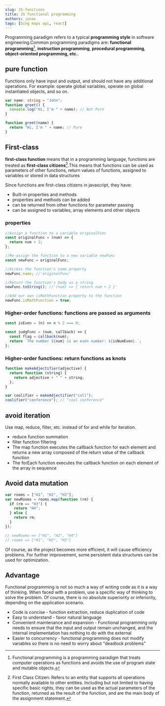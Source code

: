 ```yaml
---
slug: JS-functions
title: JS functional programming
authors: jonas
tags: [bing maps api, react]
---
```


Programming paradigm refers to a typical **programming style** in software engineering.Common programming paradigms are: **functional programming**[^1], **instruction programming**, **procedural programming**, **object-oriented programming, etc.**.

## pure function

Functions only have input and output, and should not have any additional operations. For example: operate global variables, operate on global instantiated objects, and so on.

```ts
var name: string = "John";
function greet() {
  console.log("Hi, I'm " + name); // Not Pure
}

function greet(name) {
  return "Hi, I'm " + name; // Pure
}
```

## First-class

**first-class function** means that in a programming language, functions are treated as **first-class citizens**[^2].This means that functions can be used as parameters of other functions, return values of functions, assigned to variables or stored in data structures

Since functions are first-class citizens in javascript, they have:

- Built-in properties and methods
- properties and methods can be added
- can be returned from other functions for parameter passing
- can be assigned to variables, array elements and other objects

### properties

```ts
//Assign a function to a variable originalFunc
const originalFunc = (num) => {
  return num + 2;
};

//Re-assign the function to a new variable newFunc
const newFunc = originalFunc;

//Access the function's name property
newFunc.name; //'originalFunc'

//Return the function's body as a string
newFunc.toString(); //'(num) => { return num + 2 }'

//Add our own isMathFunction property to the function
newFunc.isMathFunction = true;
```

### Higher-order functions: functions are passed as arguments

```ts
const isEven = (n) => n % 2 === 0;

const judgFunc = (num, callback) => {
  const flag = callback(num);
  return `The number ${num} is an even number: ${isNumEven}.`;
};
```

### Higher-order functions: return functions as knots

```ts
function makeAdjectifier(adjective) {
  return function (string) {
    return adjective + " " + string;
  };
}

var coolifier = makeAdjectifier("coll");
coolifier("conference"); // "cool conference"
```

## avoid iteration

Use map, reduce, filter, etc. instead of for and while for iteration.

- reduce function summation
- filter function filtering
- The map function executes the callback function for each element and returns a new array composed of the return value of the callback function
- The forEach function executes the callback function on each element of the array in sequence

## Avoid data mutation

```ts
var rooms = ["H1", "H2", "H3"];
var newRooms = rooms.map(function (rm) {
  if (rm == "H3") {
    return "H4";
  } else {
    return rm;
  }
});

// newRooms => ["H1", "H2", "H4"]
// rooms => ["H1", "H2", "H3"]
```

Of course, as the project becomes more efficient, it will cause efficiency problems. For further improvement, some persistent data structures can be used for optimization.

## Advantage

Functional programming is not so much a way of writing code as it is a way of thinking. When faced with a problem, use a specific way of thinking to solve the problem. Of course, there is no absolute superiority or inferiority, depending on the application scenario.

- Code is concise - function extraction, reduce duplication of code
- Easy to understand - favor natural language
- Convenient maintenance and expansion - Functional programming only needs to ensure that the input and output remain unchanged, and the internal implementation has nothing to do with the external
- Easier to concurrency - functional programming does not modify variables so there is no need to worry about "deadlock problems"

[^1]: Functional programming is a programming paradigm that treats computer operations as functions and avoids the use of program state and mutable objects.
[^2]: First Class Citizen: Refers to an entity that supports all operations normally available to other entities. Including but not limited to having specific basic rights, they can be used as the actual parameters of the function, returned as the result of the function, and are the main body of the assignment statement.
